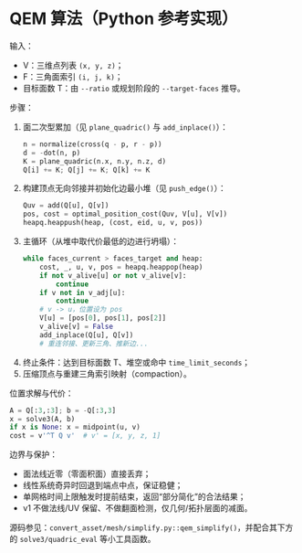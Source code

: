 # QEM 算法（Python 参考实现）

输入：
- V：三维点列表 `(x, y, z)`；
- F：三角面索引 `(i, j, k)`；
- 目标面数 T：由 `--ratio` 或规划阶段的 `--target-faces` 推导。

步骤：
1. 面二次型累加（见 `plane_quadric()` 与 `add_inplace()`）：
   ```python
   n = normalize(cross(q - p, r - p))
   d = -dot(n, p)
   K = plane_quadric(n.x, n.y, n.z, d)
   Q[i] += K; Q[j] += K; Q[k] += K
   ```
2. 构建顶点无向邻接并初始化边最小堆（见 `push_edge()`）：
   ```python
   Quv = add(Q[u], Q[v])
   pos, cost = optimal_position_cost(Quv, V[u], V[v])
   heapq.heappush(heap, (cost, eid, u, v, pos))
   ```
3. 主循环（从堆中取代价最低的边进行坍塌）：
   ```python
   while faces_current > faces_target and heap:
       cost, _, u, v, pos = heapq.heappop(heap)
       if not v_alive[u] or not v_alive[v]:
           continue
       if v not in v_adj[u]:
           continue
       # v -> u，位置设为 pos
       V[u] = [pos[0], pos[1], pos[2]]
       v_alive[v] = False
       add_inplace(Q[u], Q[v])
       # 重连邻接、更新三角、推新边...
   ```
4. 终止条件：达到目标面数 T、堆空或命中 `time_limit_seconds`；
5. 压缩顶点与重建三角索引映射（compaction）。

位置求解与代价：
```python
A = Q[:3,:3]; b = -Q[:3,3]
x = solve3(A, b)
if x is None: x = midpoint(u, v)
cost = v'^T Q v'  # v' = [x, y, z, 1]
```

边界与保护：
- 面法线近零（零面积面）直接丢弃；
- 线性系统奇异时回退到端点中点，保证稳健；
- 单网格时间上限触发时提前结束，返回“部分简化”的合法结果；
- v1 不做法线/UV 保留、不做翻面检测，仅几何/拓扑层面的减面。

源码参见：`convert_asset/mesh/simplify.py::qem_simplify()`，并配合其下方的 `solve3/quadric_eval` 等小工具函数。
